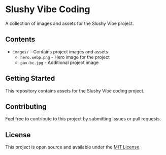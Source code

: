 # Slushy Vibe Coding

A collection of images and assets for the Slushy Vibe project.

## Contents

- `images/` - Contains project images and assets
  - `hero.webp.png` - Hero image for the project
  - `pax-bc.jpg` - Additional project image

## Getting Started

This repository contains assets for the Slushy Vibe coding project.

## Contributing

Feel free to contribute to this project by submitting issues or pull requests.

## License

This project is open source and available under the [MIT License](LICENSE).
